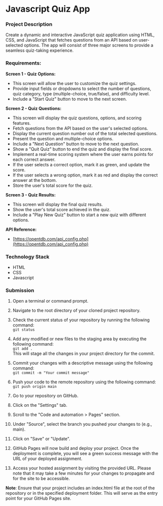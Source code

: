 # Javascript Quiz App

### Project Description

Create a dynamic and interactive JavaScript quiz application using HTML, CSS, and JavaScript that fetches questions from an API based on user-selected options. The app will consist of three major screens to provide a seamless quiz-taking experience.

### Requirements:

**Screen 1 - Quiz Options:**

- This screen will allow the user to customize the quiz settings.
- Provide input fields or dropdowns to select the number of questions, quiz category, type (multiple-choice, true/false), and difficulty level.
- Include a "Start Quiz" button to move to the next screen.

**Screen 2 - Quiz Questions:**

- This screen will display the quiz questions, options, and scoring features.
- Fetch questions from the API based on the user's selected options.
- Display the current question number out of the total selected questions.
- Present the question and multiple-choice options.
- Include a "Next Question" button to move to the next question.
- Show a "Quit Quiz" button to end the quiz and display the final score.
- Implement a real-time scoring system where the user earns points for each correct answer.
- If the user selects a correct option, mark it as green, and update the score.
- If the user selects a wrong option, mark it as red and display the correct answer at the bottom.
- Store the user's total score for the quiz.

**Screen 3 - Quiz Results:**

- This screen will display the final quiz results.
- Show the user's total score achieved in the quiz.
- Include a "Play New Quiz" button to start a new quiz with different options.

**API Reference:**
- [https://opentdb.com/api_config.php](https://opentdb.com/api_config.php)
### Technology Stack

- HTML
- CSS
- Javascript

### Submission

1. Open a terminal or command prompt.

2. Navigate to the root directory of your cloned project repository.

3. Check the current status of your repository by running the following command:
   </br>
   `git status`

4. Add any modified or new files to the staging area by executing the following command:
   </br>
   `git add .`
   </br>
   This will stage all the changes in your project directory for the commit.

5. Commit your changes with a descriptive message using the following command:
   </br>
   `git commit -m "Your commit message"`

6. Push your code to the remote repository using the following command:
   </br>
   `git push origin main`

7. Go to your repository on GitHub.

8. Click on the "Settings" tab.

9. Scroll to the "Code and automation > Pages" section.

10. Under "Source", select the branch you pushed your changes to (e.g., main).

11. Click on "Save" or "Update".

12. GitHub Pages will now build and deploy your project. Once the deployment is complete, you will see a green success message with the URL of your deployed assignment.

13. Access your hosted assignment by visiting the provided URL. Please note that it may take a few minutes for your changes to propagate and for the site to be accessible.

**Note**: Ensure that your project includes an index.html file at the root of the repository or in the specified deployment folder. This will serve as the entry point for your GitHub Pages site.
